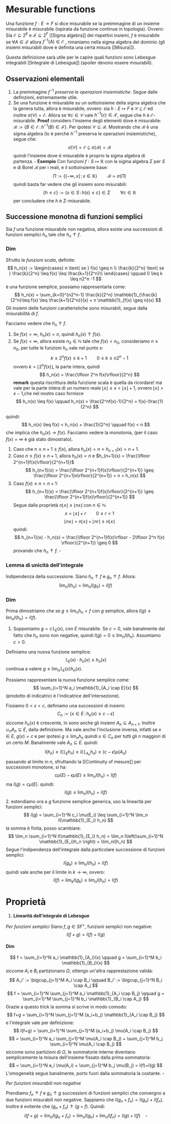 # Mesurable functions
Una funzione $f : E \to F$ si dice misurabile se la preimmagine di un insieme misurabile è misurabile (ispirata da funzione continue in topologia). 
Ovvero: Sia $\mathcal{E} \subseteq 2^E$  e $\mathcal{F} \subseteq 2^F$  [[Sigma algebra]] dei rispettivi insiemi, $f$ è misurabile se $\forall A \in \mathcal{F}$  allora $f^{-1}(A) \in \mathcal{E}$ , rimaniamo nella sigma algebra del dominio (gli insiemi misurabili dove è definita una certa misura [[Misura]]). 

Questa definizione sarà utile per le capire quali funzioni sono Lebesgue integrabili [[Integrale di Lebesgue]] (spoiler devono essere misurabili).

## Osservazioni elementali
1. La preimmagine $f^{-1}$ _preserva le operazioni insiemistiche_. Segue dalle definzioni, estremamente utile.
2. Se una funzione è misurabile su un sottoinsieme della sigma algebra che la genera tutta, allora è misurabile, ovvero: sia $h : E \mapsto F$ e $\mathcal{C} \subseteq \mathcal{E}$ ed inoltre $\sigma(\mathcal{C}) = \mathcal{E}$. Allora se $\forall c \in \mathcal{C}$ vale $h^{-1}(c) \in \mathcal{F}$, segue che $h$ è $\mathcal{E}$-misurabile.
**Proof** considero l'insieme degli elementi dove è misurabile: $\mathcal{B} := \{ B \in \mathcal{E} \, : \, h^{-1}(B) \in \mathcal{F}\}$. Per ipotesi $\mathcal{C} \subseteq \mathcal{B}$. Mostrando che $\mathcal{B}$  è una sigma algebra (lo è perchè $h^{-1}$ preserva le operazioni insiemistiche), segue che:
$$
\sigma(\mathcal{C}) = \mathcal{E} \subseteq \sigma(\mathcal B) = \mathcal B
$$
quindi l'insieme dove è misurabile è proprio la sigma algebra di partenza. $\square$
**Esempio** Con funzioni $f : S \mapsto \mathbb R$ con la sigma algebra $\Sigma$ per $S$ e di Borel $\mathcal B$  per i reali, e il sottoinsieme base:
$$
\Pi := \{(-\infty,x] \, : \, x \in \mathbb{R}\} \qquad \mathcal B = \sigma(\Pi)
$$
quindi basta far vedere che gli insiemi sono misurabili:
$$
\{h \leq c\} :=\{ s \in S \, : \, h(s) \leq c\} \in \Sigma \qquad \forall c \in \mathbb R
$$
per concludere che $h$ è $\Sigma$-misurabile.

## Successione monotna di funzioni semplici
Sia $f$ una funzione misurabile non negativa, allora esiste una successioni di funzioni semplici $h_n$ tale che $h_n \uparrow f$.
### Dim 
Sfrutto le _funzioni scala_, definite:
$$
h_n(x) := 
\begin{cases}
n \text{ se } f(x) \geq n \\
\frac{k}{2^n} \text{ se } \frac{k}{2^n} \leq f(x) \leq \frac{k+1}{2^n}\\
\end{cases} 
\qquad 0 \leq k \leq n2^n -1
$$
è una funzione semplice, possiamo rappresentarla come:
$$
h_n(x) = \sum_{k=0}^{n2^n-1} \frac{k}{2^n} \mathbb{1}_{\frac{k}{2^n}\leq f(x) \leq \frac{k+1}{2^n}}(x) + n \mathbb{1}_{f(x) \geq n}(x)
$$
Gli insiemi delle funzioni caratteristiche sono misurabili, segue dalla misurabilità di $f$.

Facciamo vedere che $h_n \uparrow f$.
1. Se $f(x) = \infty$, $h_n(x) = n$, quindi $h_n(x) \uparrow f(x)$.
2. Se $f(x) < \infty$, allora esiste $n_0 \in \mathbb{N}$ tale che $f(x) < n_0$, consideriamo $n \geq n_0$,
per tutte le funzioni $h_n$ vale nel punto $x$:
$$
k \leq 2^n f(x) \leq k+1 \qquad 0 \leq k \leq n2^n-1
$$
ovvero $k = \lfloor 2^nf(x)\rfloor$, la parte intera, quindi
$$
h_n(x) = \frac{\lfloor 2^n f(x)\rfloor}{2^n}
$$
**remark** questa riscrittura della funzione scala è quella da ricordare!
ma vale per la parte intera di un numero reale $\lfloor x \rfloor \leq x < \lfloor x \rfloor +1$,  ovvero $\lfloor x \rfloor > x-1$,che nel nostro caso fornisce
$$
h_n(x) \leq f(x) \qquad h_n(x) > \frac{2^nf(x)-1}{2^n} = f(x)-\frac{1}{2^n} 
$$

quindi:
$$
h_n(x) \leq f(x) < h_n(x) + \frac{1}{2^n} \qquad f(x) < n
$$
che implica che $h_n(x) \to f(x)$. Facciamo vedere la monotonia, (per il caso $f(x)=\infty$ è già stato dimostrato).

1. Caso che $n  \leq n+1 \leq f(x)$, allora $h_n(x) = n < h_{n+1}(x) = n+1$.
2.  Caso $n \leq f(x) \leq n+1$, allora $h_n(x)=n$ e $h_{n+1}(x) = \frac{\lfloor 2^{n+1}f(x)\rfloor}{2^{n+1}}$
$$
h_{n+1}(x) = \frac{\lfloor 2^{n+1}f(x)\rfloor}{2^{n+1}} \geq \frac{\lfloor 2^{n+1}n\rfloor}{2^{n+1}} = n = h_n(x)
$$
3. Caso $f(x) \leq n < n+1$:
$$
h_{n+1}(x) = \frac{\lfloor 2^{n+1}f(x)\rfloor}{2^{n+1}} \geq \frac{\lfloor 2^{n+1}f(x)\rfloor}{2^{n+1}}
$$
Segue dalla proprietà $n\lfloor x \rfloor \leq \lfloor nx \rfloor$ con $n \in \mathbb{N}$.
$$
x = \lfloor x \rfloor + r \qquad 0 \leq r < 1
$$
$$
\lfloor nx \rfloor = n \lfloor x \rfloor + \lfloor nr \rfloor \geq n \lfloor x \rfloor  
$$
quindi:
$$
h_{n+1}(x) - h_n(x) = \frac{\lfloor 2^{n+1}f(x)\rfloor - 2\lfloor 2^n f(x) \rfloor}{2^{n+1}} \geq 0
$$
provando che $h_n \uparrow f$. $\square$

### Lemma di unicità dell'integrale
Indipendenza della successione. Siano $h_n \uparrow f$ e $g_n \uparrow f$. Allora:
$$
\lim_n I(h_n) = \lim_n I(g_h) = I(f)
$$
### Dim
Prima dimostriamo che se $g \leq \lim_n h_n = f$ con $g$ semplice, allora $I(g) \leq \lim_n I(h_n) = I(f)$.

1. Supponiamo $g = c\mathbb{1}_E(x)$, con $E$ misurabile.
Se $c=0$, vale banalmente dal fatto che $h_n$ sono non negative, quindi $I(g) =0 \leq \lim_n I(h_n)$.
Assumiamo $c > 0$.

Definiamo una nuova funzione semplice:
$$
\mathbb{1}_E(x) \cdot h_n(x) \leq h_n(x)
$$
continua a valere $g \leq \lim_n \mathbb{1}_E(x)h_n(x)$.

Possiamo rappresentare la nuova funzione semplice come:
$$
\sum_{i=1}^N a_i \mathbb{1}_{A_i \cap E}(x)
$$
(prodotto di indicatrici è l'indicatrice dell'intersezione).

Fissiamo $0 < \epsilon < c$, definiamo una successioni di insiemi:
$$
C_n := \{ x \in E \,:\, h_n(x) \geq c-\epsilon\}
$$
siccome $h_n(x)$ è crescente, lo sono anche gli insiemi $A_n \subseteq A_{n+1}$.
Inoltre $\cup_n A_n \subseteq E$, dalla definizione. Ma vale anche l'inclusione inversa, infatti se $x \in E$,
$g(x) = c$ e per ipotesi $g \leq \lim_n h_n$ quindi $x \in C_n$ per tutti gli $n$ maggiori di un certo $M$. 
Banalmente vale $A_n \subseteq E$. quindi:
$$
I(h_n) \geq I(\mathbb{1}_E h_n) \geq I(\mathbb{1}_{A_n} h_n) \geq (c-\epsilon) \mu(A_n)
$$
passando al limite in $n$, sfruttando la [[Continuity of mesure]] per successioni monotone, si ha:
$$
c\mu(E) -\epsilon \mu(E) \leq \lim_n I(h_n) = I(f)
$$
ma $I(g) = c\mu(E)$. quindi:
$$
I(g) \leq \lim_n I(h_n) = I(f)
$$
2. estendiamo ora a $g$ funzione semplice generica, uso la linearità per funzioni semplici:
$$
I(g) = \sum_{i=1}^N c_i \mu(E_i) \leq \sum_{i=1}^N \lim_n I(\mathbb{1}_{E_i} h_n)
$$
la somma è finita, posso scambiare:
$$
 \lim_n \sum_{i=1}^N I(\mathbb{1}_{E_i} h_n) = \lim_n I\left(\sum_{i=1}^N \mathbb{1}_{E_i}h_n \right) = \lim_nI(h_n)
$$
Segue l'indipendenza dell'integrale dalla particolare successione di funzioni semplici:
$$
I(g_k) \leq \lim_n I(h_n) = I(f)
$$
quindi vale anche per il limite in $k \to \infty$, ovvero:
$$
I(f) = \lim_k I(g_k) \leq \lim_n I(h_n) = I(f)
$$
# Proprietà
1. **Linearità dell'integrale di Lebesgue**

_Per funzioni semplici_
Siano $f,g \in SF^+$, funzioni semplici non negative:
$$
I(f+g) = I(f)+I(g)
$$
#### Dim 
$$
f = \sum_{i=1}^N a_i \mathbb{1}_{A_i}(x) \qquad g = \sum_{i=1}^M b_i \mathbb{1}_{B_i}(x)
$$
siccome $A_i$ e $B_i$ partizionano $\Omega$, ottengo un'altra rapprestazione valida:
$$
A_i' := \bigcup_{j=1}^M A_i \cap B_i \qquad B_i' := \bigcup_{j=1}^N B_i \cap A_j
$$
$$
f = \sum_{i=1}^N \sum_{j=1}^M a_i \mathbb{1}_{A_i \cap B_j} \qquad g = \sum_{i=1}^M \sum_{j=1}^N b_i \mathbb{1}_{B_i \cap A_j}
$$
Grazie a questo trick la somma si scrive in modo comodo:
$$
f+g = \sum_{i=1}^N \sum_{j=1}^M (a_i+b_j) \mathbb{1}_{A_i \cap B_j}
$$
e l'integrale vale per definizione:
$$
I(f+g) = \sum_{i=1}^N \sum_{j=1}^M (a_i+b_j) \mu(A_i \cap B_j)
$$
$$
= \sum_{i=1}^N a_i \sum_{j=1}^M \mu(A_i \cap B_j) + \sum_{j=1}^M b_j \sum_{i=1}^N \mu(A_i \cap B_j)
$$
siccome sono partizioni di $\Omega$, le sommatorie interne diventano semplicemente la misura dell'insieme fissato dalla prima sommatoria:
$$
= \sum_{i=1}^N a_i \mu(A_i) + \sum_{j=1}^M b_j \mu(B_j) = I(f)+I(g)
$$
L'omogeneità segue banalmente, porto fuori dalla sommatoria la costante. $\square$

_Per funzioni misurabili non negative_

Prendiamo $f_n \uparrow f$ e $g_n \uparrow g$ successioni di funzioni semplici che convergno a due funzioni misurabili non negative. Sappiamo che $I(g_n + f_n) = I(g_n) + I(f_n)$. Inoltre è evitente che 
$(g_n+f_n) \uparrow (g+f)$. Quindi:
$$
I(f+g) = \lim_n I(g_n + f_n) = \lim_n I(g_n) + \lim_n I(f_n) = I(g) + I(f) \quad \square
$$





